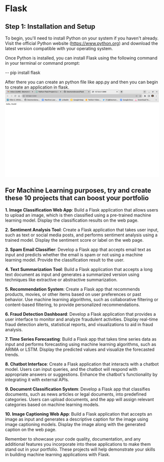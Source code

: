 # Flask

## Step 1: Installation and Setup

To begin, you'll need to install Python on your system if you haven't already. Visit the official Python website (https://www.python.org) and download the latest version compatible with your operating system.

Once Python is installed, you can install Flask using the following command in your terminal or command prompt:

-- pip install flask

After there you can create an python file like app.py and then you can begin to create an application in flask.
![Alt text](image.png)

## For Machine Learning purposes, try and create these 10 projects that can boost your portfolio

**1. Image Classification Web App**: Build a Flask application that allows users to upload an image, which is then classified using a pre-trained machine learning model. Display the classification results on the web page.

**2. Sentiment Analysis Tool**: Create a Flask application that takes user input, such as text or social media posts, and performs sentiment analysis using a trained model. Display the sentiment score or label on the web page.

**3. Spam Email Classifier**: Develop a Flask app that accepts email text as input and predicts whether the email is spam or not using a machine learning model. Provide the classification result to the user.

**4. Text Summarization Tool**: Build a Flask application that accepts a long text document as input and generates a summarized version using techniques like extractive or abstractive summarization.

**5. Recommendation System**: Create a Flask app that recommends products, movies, or other items based on user preferences or past behavior. Use machine learning algorithms, such as collaborative filtering or content-based filtering, to provide personalized recommendations.

**6. Fraud Detection Dashboard**: Develop a Flask application that provides a user interface to monitor and analyze fraudulent activities. Display real-time fraud detection alerts, statistical reports, and visualizations to aid in fraud analysis.

**7. Time Series Forecasting**: Build a Flask app that takes time series data as input and performs forecasting using machine learning algorithms, such as ARIMA or LSTM. Display the predicted values and visualize the forecasted trends.

**8. Chatbot Interface**: Create a Flask application that interacts with a chatbot model. Users can input queries, and the chatbot will respond with appropriate answers or suggestions. Enhance the chatbot's functionality by integrating it with external APIs.

**9. Document Classification System**: Develop a Flask app that classifies documents, such as news articles or legal documents, into predefined categories. Users can upload documents, and the app will assign relevant categories based on machine learning models.

**10. Image Captioning Web App**: Build a Flask application that accepts an image as input and generates a descriptive caption for the image using image captioning models. Display the image along with the generated caption on the web page.

Remember to showcase your code quality, documentation, and any additional features you incorporate into these applications to make them stand out in your portfolio. These projects will help demonstrate your skills in building machine learning applications with Flask.
